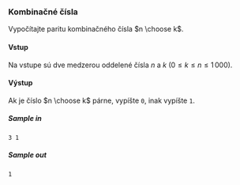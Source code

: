 ### Kombinačné čísla
Vypočítajte paritu kombinačného čísla $n \choose k$.

#### Vstup
Na vstupe sú dve medzerou oddelené čísla $n$ a $k$ ($0 \leq k \leq n \leq 1\,000$).

#### Výstup
Ak je číslo $n \choose k$ párne, vypíšte `0`, inak vypíšte `1`.

##### Sample in
```
3 1
```

##### Sample out
```
1
```
